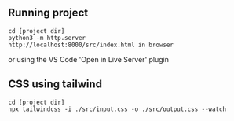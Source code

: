 ## Running project

```
cd [project dir]
python3 -m http.server
http://localhost:8000/src/index.html in browser
```

or using the VS Code 'Open in Live Server' plugin

## CSS using tailwind

```
cd [project dir]
npx tailwindcss -i ./src/input.css -o ./src/output.css --watch
```